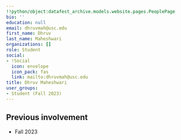 ```yaml
---
!!python/object:datafest_archive.models.website.pages.PeoplePage
bio: ''
education: null
email: dhruvmah@usc.edu
first_name: Dhruv
last_name: Maheshwari
organizations: []
role: Student
social:
- !Social
  icon: envelope
  icon_pack: fas
  link: mailto:dhruvmah@usc.edu
title: Dhruv Maheshwari
user_groups:
- Student (Fall 2023)
---
```



## Previous involvement

* Fall 2023

